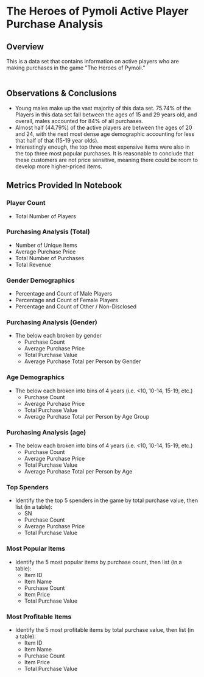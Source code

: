 # The Heroes of Pymoli Active Player Purchase Analysis

<h2>Overview</h2>
This is a data set that contains information on active players who are making purchases in the game "The Heroes of Pymoli." <br>
<br>

<h2>Observations & Conclusions</h2>
<ul>
  <li>Young males make up the vast majority of this data set.  75.74% of the Players in this data set fall between the ages of 15 and 29 years old, and overall, males accounted for 84% of all purchases.</li>
  <li>Almost half (44.79%) of the active players are between the ages of 20 and 24, with the next most dense age demographic accounting for less that half of that (15-19 year olds).</li>
  <li>Interestingly enough, the top three most expensive items were also in the top three most popular purchases. It is reasonable to conclude that these customers are not price sensitive, meaning there could be room to develop more higher-priced items.</li>
</ul>

<h2>Metrics Provided In Notebook</h2>

### Player Count

* Total Number of Players

### Purchasing Analysis (Total)

* Number of Unique Items
* Average Purchase Price
* Total Number of Purchases
* Total Revenue

### Gender Demographics

* Percentage and Count of Male Players
* Percentage and Count of Female Players
* Percentage and Count of Other / Non-Disclosed

### Purchasing Analysis (Gender)

* The below each broken by gender
  * Purchase Count
  * Average Purchase Price
  * Total Purchase Value
  * Average Purchase Total per Person by Gender

### Age Demographics

* The below each broken into bins of 4 years (i.e. &lt;10, 10-14, 15-19, etc.)
  * Purchase Count
  * Average Purchase Price
  * Total Purchase Value
  * Average Purchase Total per Person by Age Group

### Purchasing Analysis (age)

* The below each broken into bins of 4 years (i.e. &lt;10, 10-14, 15-19, etc.)
  * Purchase Count
  * Average Purchase Price
  * Total Purchase Value
  * Average Purchase Total per Person by Age

### Top Spenders

* Identify the the top 5 spenders in the game by total purchase value, then list (in a table):
  * SN
  * Purchase Count
  * Average Purchase Price
  * Total Purchase Value

### Most Popular Items

* Identify the 5 most popular items by purchase count, then list (in a table):
  * Item ID
  * Item Name
  * Purchase Count
  * Item Price
  * Total Purchase Value

### Most Profitable Items

* Identify the 5 most profitable items by total purchase value, then list (in a table):
  * Item ID
  * Item Name
  * Purchase Count
  * Item Price
  * Total Purchase Value
